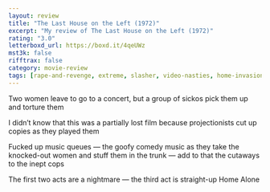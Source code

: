 ```yaml
---
layout: review
title: "The Last House on the Left (1972)"
excerpt: "My review of The Last House on the Left (1972)"
rating: "3.0"
letterboxd_url: https://boxd.it/4qeUWz
mst3k: false
rifftrax: false
category: movie-review
tags: [rape-and-revenge, extreme, slasher, video-nasties, home-invasion]
---
```


Two women leave to go to a concert, but a group of sickos pick them up and torture them

I didn’t know that this was a partially lost film because projectionists cut up copies as they played them

Fucked up music queues — the goofy comedy music as they take the knocked-out women and stuff them in the trunk — add to that the cutaways to the inept cops

The first two acts are a nightmare — the third act is straight-up Home Alone
